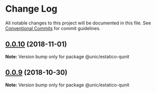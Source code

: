 # Change Log

All notable changes to this project will be documented in this file.
See [Conventional Commits](https://conventionalcommits.org) for commit guidelines.

## [0.0.10](https://github.com/unic/estatico-nou/tree/master/packages/estatico-qunit/compare/@unic/estatico-qunit@0.0.8...@unic/estatico-qunit@0.0.10) (2018-11-01)

**Note:** Version bump only for package @unic/estatico-qunit





## [0.0.9](https://github.com/unic/estatico-nou/tree/master/packages/estatico-qunit/compare/@unic/estatico-qunit@0.0.8...@unic/estatico-qunit@0.0.9) (2018-10-30)

**Note:** Version bump only for package @unic/estatico-qunit
